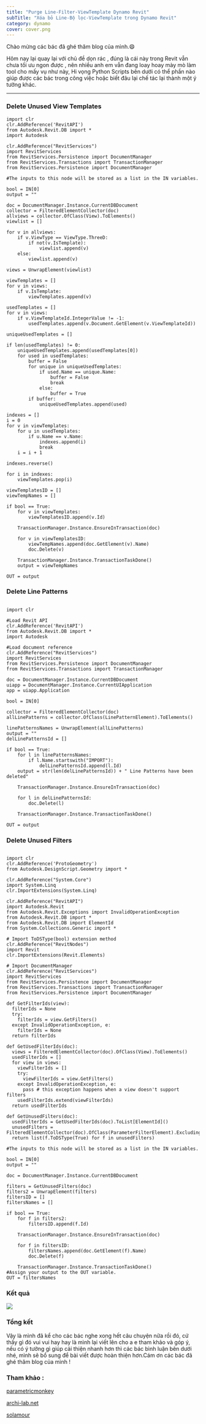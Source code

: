 ```yaml
---
title: "Purge Line-Filter-ViewTemplate Dynamo Revit"
subTitle: "Xóa bỏ Line-Bộ lọc-ViewTemplate trong Dynamo Revit"
category: dynamo
cover: cover.png
---
```


Chào mừng các bác đã ghé thăm blog của mình.😄

Hôm nay lại quay lại với chủ đề dọn rác , đúng là cái này trong Revit vẫn chưa tối ưu ngon được , nên nhiều anh em vẫn đang loay hoay mày mò làm tool cho mấy vụ như này, Hi vọng Python Scripts bên dưới có thể phần nào giúp được các bác trong công việc hoặc biết đâu lại chế tác lại thành một ý tưởng khác.

---
### Delete Unused View Templates

```
import clr
clr.AddReference('RevitAPI')
from Autodesk.Revit.DB import *
import Autodesk

clr.AddReference("RevitServices")
import RevitServices
from RevitServices.Persistence import DocumentManager
from RevitServices.Transactions import TransactionManager
from RevitServices.Persistence import DocumentManager

#The inputs to this node will be stored as a list in the IN variables.

bool = IN[0]
output = ""

doc = DocumentManager.Instance.CurrentDBDocument
collector = FilteredElementCollector(doc)
allviews = collector.OfClass(View).ToElements()
viewlist = []

for v in allviews:
	if v.ViewType == ViewType.ThreeD:
		if not(v.IsTemplate):
			viewlist.append(v)
	else:
		viewlist.append(v)

views = UnwrapElement(viewlist)

viewTemplates = []
for v in views:
	if v.IsTemplate:
		viewTemplates.append(v)

usedTemplates = []
for v in views:
	if v.ViewTemplateId.IntegerValue != -1:
		usedTemplates.append(v.Document.GetElement(v.ViewTemplateId))

uniqueUsedTemplates = []

if len(usedTemplates) != 0:
	uniqueUsedTemplates.append(usedTemplates[0])
	for used in usedTemplates:
		buffer = False
		for unique in uniqueUsedTemplates:
			if used.Name == unique.Name:
				buffer = False
				break
			else:
				buffer = True
		if buffer:
			uniqueUsedTemplates.append(used)

indexes = []
i = 0
for v in viewTemplates:
	for u in usedTemplates:
		if u.Name == v.Name:
			indexes.append(i)
			break
	i = i + 1

indexes.reverse()

for i in indexes:
	viewTemplates.pop(i)

viewTemplatesID = []
viewTempNames = []

if bool == True:
	for v in viewTemplates:
		viewTemplatesID.append(v.Id)

	TransactionManager.Instance.EnsureInTransaction(doc)

	for v in viewTemplatesID:
		viewTempNames.append(doc.GetElement(v).Name)
		doc.Delete(v)

	TransactionManager.Instance.TransactionTaskDone()
	output = viewTempNames

OUT = output
```

### Delete Line Patterns

```

import clr

#Load Revit API
clr.AddReference('RevitAPI')
from Autodesk.Revit.DB import *
import Autodesk

#Load document reference
clr.AddReference("RevitServices")
import RevitServices
from RevitServices.Persistence import DocumentManager
from RevitServices.Transactions import TransactionManager

doc = DocumentManager.Instance.CurrentDBDocument
uiapp = DocumentManager.Instance.CurrentUIApplication
app = uiapp.Application

bool = IN[0]

collector = FilteredElementCollector(doc)
allLinePatterns = collector.OfClass(LinePatternElement).ToElements()

linePatternsNames = UnwrapElement(allLinePatterns)
output = ""
delLinePatternsId = []

if bool == True:
	for l in linePatternsNames:
		if l.Name.startswith("IMPORT"):
			delLinePatternsId.append(l.Id)
	output = str(len(delLinePatternsId)) + " Line Patterns have been deleted"

	TransactionManager.Instance.EnsureInTransaction(doc)

	for l in delLinePatternsId:
		doc.Delete(l)

	TransactionManager.Instance.TransactionTaskDone()

OUT = output
```

### Delete Unused Filters

```

import clr
clr.AddReference('ProtoGeometry')
from Autodesk.DesignScript.Geometry import *

clr.AddReference("System.Core")
import System.Linq
clr.ImportExtensions(System.Linq)

clr.AddReference("RevitAPI")
import Autodesk.Revit
from Autodesk.Revit.Exceptions import InvalidOperationException
from Autodesk.Revit.DB import *
from Autodesk.Revit.DB import ElementId
from System.Collections.Generic import *

# Import ToDSType(bool) extension method
clr.AddReference("RevitNodes")
import Revit
clr.ImportExtensions(Revit.Elements)

# Import DocumentManager
clr.AddReference("RevitServices")
import RevitServices
from RevitServices.Persistence import DocumentManager
from RevitServices.Transactions import TransactionManager
from RevitServices.Persistence import DocumentManager

def GetFilterIds(view):
  filterIds = None
  try:
    filterIds = view.GetFilters()
  except InvalidOperationException, e:
    filterIds = None
  return filterIds

def GetUsedFilterIds(doc):
  views = FilteredElementCollector(doc).OfClass(View).ToElements()
  usedFilterIds = []
  for view in views:
    viewFilterIds = []
    try:
      viewFilterIds = view.GetFilters()
    except InvalidOperationException, e:
      pass # this exception happens when a view doesn't support filters
    usedFilterIds.extend(viewFilterIds)
  return usedFilterIds

def GetUnusedFilters(doc):
  usedFilterIds = GetUsedFilterIds(doc).ToList[ElementId]()
  unusedFilters = FilteredElementCollector(doc).OfClass(ParameterFilterElement).Excluding(usedFilterIds).ToElements()
  return list(f.ToDSType(True) for f in unusedFilters)

#The inputs to this node will be stored as a list in the IN variables.

bool = IN[0]
output = ""

doc = DocumentManager.Instance.CurrentDBDocument

filters = GetUnusedFilters(doc)
filters2 = UnwrapElement(filters)
filtersID = []
filtersNames = []

if bool == True:
	for f in filters2:
		filtersID.append(f.Id)

	TransactionManager.Instance.EnsureInTransaction(doc)

	for f in filtersID:
		filtersNames.append(doc.GetElement(f).Name)
		doc.Delete(f)

	TransactionManager.Instance.TransactionTaskDone()
#Assign your output to the OUT variable.
OUT = filtersNames
```
### Kết quả

![](https://github.com/chuong9x/DataBlog/blob/master/Purge%20Line-Filter-ViewTemplate/Purge%20Line-Filter-ViewTemplate.png?raw=true)


### Tổng kết

Vậy là mình đã kể cho các bác nghe xong hết câu chuyện nữa rồi đó, cứ thấy gì đó vui vui hay hay là mình lại viết lên cho a e tham khảo và góp ý, nếu có ý tưởng gì giúp cải thiện nhanh hơn thì các bác bình luận bên dưới nhé, mình sẽ bổ sung để bài viết được hoàn thiện hơn.Cám ơn các bác đã ghé thăm blog của mình !

### Tham khảo :

[parametricmonkey](https://parametricmonkey.com/2016/03/09/get-unused-filters/)

[archi-lab.net](https://archi-lab.net/delete-imported-line-patterns-using-dynamo/)

[solamour](https://twitter.com/solamour)